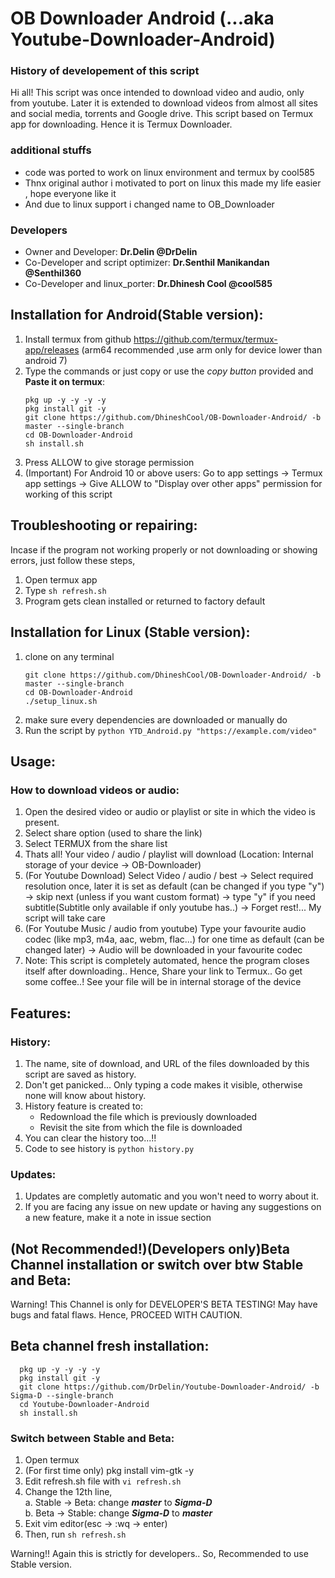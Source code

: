 # OB Downloader Android (...aka Youtube-Downloader-Android)
  ### History of developement of this script
  Hi all! This script was once intended to download video and audio, only from youtube. Later it is extended to download videos from almost all sites and social media, torrents and Google drive. This script based on Termux app for downloading. Hence it is Termux Downloader.

  ### additional stuffs ###
  * code was ported to work on linux environment and termux by cool585 
  * Thnx original author i motivated to port on linux this made my life easier , hope everyone like it
  * And due to linux support i changed name to OB_Downloader

  ### Developers
  * Owner and Developer: **Dr.Delin @DrDelin**
  * Co-Developer and script optimizer: **Dr.Senthil Manikandan @Senthil360**
  * Co-Developer and linux_porter: **Dr.Dhinesh Cool @cool585**


## Installation for Android(Stable version):

  1. Install termux from github https://github.com/termux/termux-app/releases
     (arm64 recommended ,use arm only for device lower than android 7)
  2. Type the commands or just copy or use the *copy button* provided and **Paste it on termux**:
      ```
      pkg up -y -y -y -y
      pkg install git -y
      git clone https://github.com/DhineshCool/OB-Downloader-Android/ -b master --single-branch
      cd OB-Downloader-Android
      sh install.sh
        ```
  3. Press ALLOW to give storage permission
  4. (Important) For Android 10 or above users: Go to app settings -> Termux app settings -> Give ALLOW to "Display over other apps" permission for working of this script 

 ## Troubleshooting or repairing:
  Incase if the program not working properly or not downloading or showing errors, just follow these steps,
  1. Open termux app
  2. Type ```sh refresh.sh```
  3. Program gets clean installed or returned to factory default

## Installation for Linux (Stable version):
  1. clone on any terminal
       ```
       git clone https://github.com/DhineshCool/OB-Downloader-Android/ -b master --single-branch
       cd OB-Downloader-Android
       ./setup_linux.sh
       ```
  2. make sure every dependencies are downloaded or manually do
  3. Run the script by
     ```python YTD_Android.py "https://example.com/video"```

## Usage:
  ### How to download videos or audio:
  1. Open the desired video or audio or playlist or site in which the video is present.
  2. Select share option (used to share the link)
  3. Select TERMUX from the share list
  4. Thats all! Your video / audio / playlist will download (Location: Internal storage of your device -> OB-Downloader)
  5. (For Youtube Download) Select Video / audio / best -> Select required resolution once, later it is set as default (can be changed if you type "y") -> skip next (unless if you want custom format) -> type "y" if you need subtitle(Subtitle only available if only youtube has..) -> Forget rest!... My script will take care
  6. (For Youtube Music / audio from youtube) Type your favourite audio codec (like mp3, m4a, aac, webm, flac...) for one time as default (can be changed later) -> Audio will be downloaded in your favourite codec
  7. Note: This script is completely automated, hence the program closes itself after downloading.. Hence, Share your link to Termux.. Go get some coffee..! See your file will be in internal storage of the device 


## Features:
  ### History:
  1. The name, site of download, and URL of the files downloaded by this script are saved as history. 
  2. Don't get panicked... Only typing a code makes it visible, otherwise none will know about history.
  3. History feature is created to:
      * Redownload the file which is previously downloaded 
      * Revisit the site from which the file is downloaded 
  4. You can clear the history too...!!
  5. Code to see history is ```python history.py```

  ### Updates:
  1. Updates are completly automatic and you won't need to worry about it.
  2. If you are facing any issue on new update or having any suggestions on a new feature, make it a note in issue section

## (Not Recommended!)(Developers only)Beta Channel installation or switch over btw Stable and Beta:
  Warning! This Channel is only for DEVELOPER'S BETA TESTING! May have bugs and fatal flaws. Hence, PROCEED WITH CAUTION.
  ## Beta channel fresh installation:
  
      pkg up -y -y -y -y
      pkg install git -y
      git clone https://github.com/DrDelin/Youtube-Downloader-Android/ -b Sigma-D --single-branch
      cd Youtube-Downloader-Android
      sh install.sh
  
  ### Switch between Stable and Beta:
  1. Open termux
  2. (For first time only) pkg install vim-gtk -y
  3. Edit refresh.sh file with ```vi refresh.sh```
  4. Change the 12th line,  
      a. Stable -> Beta: change ***master*** to ***Sigma-D***   
      b. Beta -> Stable: change ***Sigma-D*** to ***master***  
  5. Exit vim editor(esc -> :wq -> enter)
  6. Then, run ```sh refresh.sh```

  Warning!! Again this is strictly for developers.. So, Recommended to use Stable version. 

